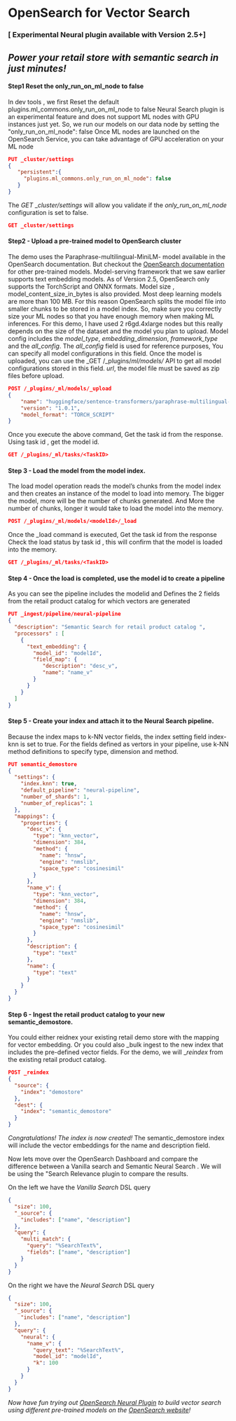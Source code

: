 # OpenSearch for Vector Search
### [ Experimental Neural plugin available with Version 2.5+]
## _Power your retail store with semantic search in just minutes!_


#### Step1 Reset the only_run_on_ml_node to false

In dev tools , we first Reset the default plugins.ml_commons.only_run_on_ml_node to false
Neural Search plugin is an experimental feature and does not support ML nodes with GPU instances just yet. 
So, we run our models on our data node by setting the "only_run_on_ml_node": false
Once ML nodes are launched on the OpenSearch Service, you can take advantage of GPU acceleration on your ML node

```json
PUT _cluster/settings
{
   "persistent":{
     "plugins.ml_commons.only_run_on_ml_node": false
   }
}
```
The _GET_ __cluster/settings_ will allow you validate if the _only_run_on_ml_node_ configuration is set to false.
```json
GET _cluster/settings
```

#### Step2 - Upload a pre-trained model to OpenSearch cluster
The demo uses the Paraphrase-multilingual-MiniLM- model available in the OpenSearch documentation. But checkout the [OpenSearch documentation](https://opensearch.org/docs/latest/ml-commons-plugin/pretrained-models/) for other pre-trained models.
Model-serving framework that we saw earlier supports text embedding models.
As of Version 2.5, OpenSearch only supports the TorchScript and ONNX formats.
Model size , model_content_size_in_bytes is also provided.  Most deep learning models are more than 100 MB. For this reason OpenSearch splits the model file into smaller chunks to be stored in a model index. So, make sure you correctly size your ML nodes so that you have enough memory when making ML inferences. For this demo, I have used 2 r6gd.4xlarge nodes but this really depends on the size of the dataset and the model you plan to upload.
Model config includes the _model_type_, _embedding_dimension_, _framework_type_ and the _all_config_.
The _all_config_ field is used for reference purposes, You can specify all model configurations in this field. Once the model is uploaded, you can use the _GET /_plugins/_ml/models/_ API to get all model configurations stored in this field.
_url_, the model file must be saved as zip files before upload.

```json
POST /_plugins/_ml/models/_upload
{
    "name": "huggingface/sentence-transformers/paraphrase-multilingual-MiniLM-L12-v2",
    "version": "1.0.1",
    "model_format": "TORCH_SCRIPT"
}
```

Once you execute the above command, Get the task id from the response. Using task id , get the model id.

```json
GET /_plugins/_ml/tasks/<TaskID>
```

#### Step 3 - Load the model from the model index. 
The load model operation reads the model’s chunks from the model index and then creates an instance of the model to load into memory. The bigger the model, more will be the number of chunks generated. And More the number of chunks, longer it would take to load the model into the memory. 
```json
POST /_plugins/_ml/models/<modelId>/_load
```

Once the _load command is executed, Get the task id from the  response
Check the load status by task id , this will confirm that the model is loaded into the memory.
```json
GET /_plugins/_ml/tasks/<TaskID>
```

#### Step 4 - Once the load is completed, use the model id to create a pipeline

As you can see the pipeline includes the modelid and 
Defines the 2 fields from the retail product catalog for which vectors are generated

```json
PUT _ingest/pipeline/neural-pipeline
{
  "description": "Semantic Search for retail product catalog ",
  "processors" : [
    {
      "text_embedding": {
        "model_id": "modelId",
        "field_map": {
           "description": "desc_v",
           "name": "name_v"
        }
      }
    }
  ]
}
```

#### Step 5 - Create your index and attach it to the Neural Search pipeline.
Because the index maps to k-NN vector fields, the index setting field index-knn is set to true. For the fields defined as vertors in your pipeline, use k-NN method definitions to specify type, dimension and method.

```json
PUT semantic_demostore
{
  "settings": {
    "index.knn": true,  
    "default_pipeline": "neural-pipeline",
    "number_of_shards": 1,
    "number_of_replicas": 1
  },
  "mappings": {
    "properties": {
      "desc_v": {
        "type": "knn_vector",
        "dimension": 384,
        "method": {
          "name": "hnsw",
          "engine": "nmslib",
          "space_type": "cosinesimil"
        }
      },
      "name_v": {
        "type": "knn_vector",
        "dimension": 384,
        "method": {
          "name": "hnsw",
          "engine": "nmslib",
          "space_type": "cosinesimil"
        }
      },
      "description": {
        "type": "text" 
      },
      "name": {
        "type": "text" 
      } 
    }
  }
}
```

#### Step 6 - Ingest the retail product catalog to your new semantic_demostore. 
You could either reidnex your existing retail demo store with the mapping for vector embedding. Or you could also _bulk ingest to the new index that includes the pre-defined vector fields. For the demo, we will __reindex_ from the existing retail product catalog.

```json
POST _reindex
{
  "source": {
    "index": "demostore"
  },
  "dest": {
    "index": "semantic_demostore"
  }
}
```

_Congratulations! The index is now created!_ The semantic_demostore index will include the vector embeddings for the name and description field.


Now lets move over the OpenSearch Dashboard and compare the difference between a Vanilla search and Semantic Neural Search . We will be using the "Search Relevance plugin to compare the results.

On the left we have the _Vanilla Search_ DSL query 
```json
{
  "size": 100, 
  "_source": {
    "includes": ["name", "description"]
  },
  "query": {
    "multi_match": {
      "query": "%SearchText%",
      "fields": ["name", "description"]
    }
  }
}
```


On the right we have the _Neural Search_ DSL query

```json
{
  "size": 100, 
  "_source": {
    "includes": ["name", "description"]
  },
  "query": {
    "neural": {
      "name_v": {
        "query_text": "%SearchText%",
        "model_id": "modelId",
        "k": 100
      }
    }
  }
}
```

_Now have fun trying out [OpenSearch Neural Plugin](https://opensearch.org/docs/latest/search-plugins/neural-search/) to build vector search using different pre-trained models on the [OpenSearch website](https://opensearch.org/docs/latest/ml-commons-plugin/pretrained-models/)!_
